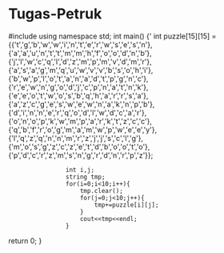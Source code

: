 # Tugas-Petruk

#include <iostream>
using namespace std;
int main()
{'
  int puzzle[15][15] ={{'t','g','b','w','w','i','n','t','e','r','w','s','e','s','n'},
		               {'a','a','u','n','t','t','m','m','h','f','o','o','d','n','b'},
		               {'j','l','w','c','q','l','d','z','m','p','m','v','d','m','r'},
		               {'a','s','a','g','m','q','u','w','v','v','b','s','o','h','i'},
		               {'b','w','p','l','o','t','a','n','a','d','t','p','g','n','c'},
		               {'r','e','w','n','g','o','d','j','c','p','n','a','t','n','k'},
		               {'e','e','o','t','w','o','s','b','q','h','a','r','r','s','a'},
		               {'a','z','c','g','e','s','w','e','w','n','a','k','n','p','b'},
		               {'d','i','n','n','e','r','q','o','d','l','w','d','c','a','r'},
		               {'o','n','o','p','k','w','m','p','a','r','k','t','z','c','c'},
		               {'q','b','f','r','o','g','m','a','m','w','p','w','e','e','y'},
		               {'l','q','z','q','n','n','m','r','z','j','j','s','c','l','g'},
		               {'m','o','s','g','z','c','z','e','t','d','b','o','o','t','o'},
		               {'p','d','c','r','z','m','s','n','g','r','d','n','r','p','z'}};

					int i,j;
					string tmp;
					for(i=0;i<10;i++){
						tmp.clear();
						for(j=0;j<10;j++){
							tmp+=puzzle[i][j];
						}
						cout<<tmp<<endl;
					}

return 0;
}

